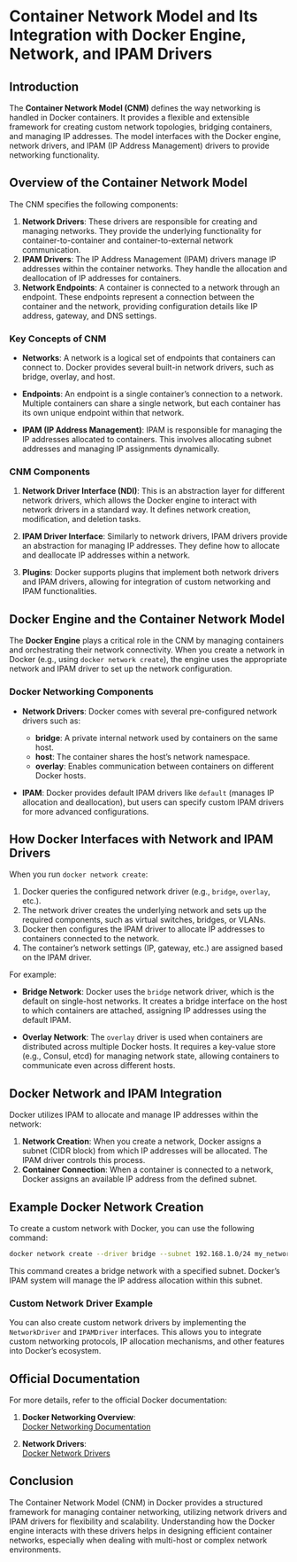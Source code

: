 
# Container Network Model and Its Integration with Docker Engine, Network, and IPAM Drivers

## Introduction

The **Container Network Model (CNM)** defines the way networking is handled in Docker containers. It provides a flexible and extensible framework for creating custom network topologies, bridging containers, and managing IP addresses. The model interfaces with the Docker engine, network drivers, and IPAM (IP Address Management) drivers to provide networking functionality.

## Overview of the Container Network Model

The CNM specifies the following components:
1. **Network Drivers**: These drivers are responsible for creating and managing networks. They provide the underlying functionality for container-to-container and container-to-external network communication.
2. **IPAM Drivers**: The IP Address Management (IPAM) drivers manage IP addresses within the container networks. They handle the allocation and deallocation of IP addresses for containers.
3. **Network Endpoints**: A container is connected to a network through an endpoint. These endpoints represent a connection between the container and the network, providing configuration details like IP address, gateway, and DNS settings.

### Key Concepts of CNM

- **Networks**: A network is a logical set of endpoints that containers can connect to. Docker provides several built-in network drivers, such as bridge, overlay, and host.
  
- **Endpoints**: An endpoint is a single container’s connection to a network. Multiple containers can share a single network, but each container has its own unique endpoint within that network.

- **IPAM (IP Address Management)**: IPAM is responsible for managing the IP addresses allocated to containers. This involves allocating subnet addresses and managing IP assignments dynamically.

### CNM Components

1. **Network Driver Interface (NDI)**: This is an abstraction layer for different network drivers, which allows the Docker engine to interact with network drivers in a standard way. It defines network creation, modification, and deletion tasks.

2. **IPAM Driver Interface**: Similarly to network drivers, IPAM drivers provide an abstraction for managing IP addresses. They define how to allocate and deallocate IP addresses within a network.

3. **Plugins**: Docker supports plugins that implement both network drivers and IPAM drivers, allowing for integration of custom networking and IPAM functionalities.

## Docker Engine and the Container Network Model

The **Docker Engine** plays a critical role in the CNM by managing containers and orchestrating their network connectivity. When you create a network in Docker (e.g., using `docker network create`), the engine uses the appropriate network and IPAM driver to set up the network configuration.

### Docker Networking Components
- **Network Drivers**: Docker comes with several pre-configured network drivers such as:
  - **bridge**: A private internal network used by containers on the same host.
  - **host**: The container shares the host’s network namespace.
  - **overlay**: Enables communication between containers on different Docker hosts.
  
- **IPAM**: Docker provides default IPAM drivers like `default` (manages IP allocation and deallocation), but users can specify custom IPAM drivers for more advanced configurations.

## How Docker Interfaces with Network and IPAM Drivers

When you run `docker network create`:
1. Docker queries the configured network driver (e.g., `bridge`, `overlay`, etc.).
2. The network driver creates the underlying network and sets up the required components, such as virtual switches, bridges, or VLANs.
3. Docker then configures the IPAM driver to allocate IP addresses to containers connected to the network.
4. The container’s network settings (IP, gateway, etc.) are assigned based on the IPAM driver.

For example:
- **Bridge Network**: Docker uses the `bridge` network driver, which is the default on single-host networks. It creates a bridge interface on the host to which containers are attached, assigning IP addresses using the default IPAM.
  
- **Overlay Network**: The `overlay` driver is used when containers are distributed across multiple Docker hosts. It requires a key-value store (e.g., Consul, etcd) for managing network state, allowing containers to communicate even across different hosts.

## Docker Network and IPAM Integration

Docker utilizes IPAM to allocate and manage IP addresses within the network:
1. **Network Creation**: When you create a network, Docker assigns a subnet (CIDR block) from which IP addresses will be allocated. The IPAM driver controls this process.
2. **Container Connection**: When a container is connected to a network, Docker assigns an available IP address from the defined subnet.

## Example Docker Network Creation

To create a custom network with Docker, you can use the following command:
```bash
docker network create --driver bridge --subnet 192.168.1.0/24 my_network
```

This command creates a bridge network with a specified subnet. Docker’s IPAM system will manage the IP address allocation within this subnet.

### Custom Network Driver Example

You can also create custom network drivers by implementing the `NetworkDriver` and `IPAMDriver` interfaces. This allows you to integrate custom networking protocols, IP allocation mechanisms, and other features into Docker’s ecosystem.

## Official Documentation

For more details, refer to the official Docker documentation:

1. **Docker Networking Overview**:  
   [Docker Networking Documentation](https://docs.docker.com/network/)
   
2. **Network Drivers**:  
   [Docker Network Drivers](https://docs.docker.com/engine/network/drivers/)

## Conclusion

The Container Network Model (CNM) in Docker provides a structured framework for managing container networking, utilizing network drivers and IPAM drivers for flexibility and scalability. Understanding how the Docker engine interacts with these drivers helps in designing efficient container networks, especially when dealing with multi-host or complex network environments.
```
